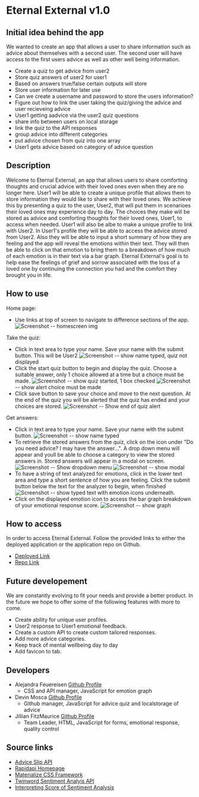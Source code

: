 # Eternal External v1.0

## Initial idea behind the app 

We wanted to create an app that allows a user to share information such as advice about themselves with a second user. The second user will have access to the first users advice as well as other well being information. 

- Create a quiz to get advice from user2
- Store quiz answers of user2 for user1 
- Based on answers true/false certain outputs will store
- Store user information for later use
- Can we create a username and password to store the users information? 
- Figure out how to link the user taking the quiz/giving the advice and user recieveing advice 
- User1 getting aadvice via the user2 quiz questions 
- share info between users on local storage
- link the quiz to the API responses 
- group advice into different categories 
- put advice chosen from quiz into one array 
- User1 gets advice based on category of advice question 

## Description

Welcome to Eternal External, an app that allows users to share comforting thoughts and crucial advice with their loved ones even when they are no longer here. User1 will be able to create a unique profile that allows them to store information they would like to share with their loved ones. We achieve this by presenting a quiz to the user, User2, that will put them in scenarioes their loved ones may experience day to day. The choices they make will be stored as advice and comforting thoughts for their loved ones, User1, to access when needed. User1 will also be albe to make a unique profile to link with User2. In User1's profile they will be able to access the advice stored from User2. Also they will be able to input a short summary of how they are feeling and the app will reveal the emotions within their text. They will then be able to click on that emotion to bring them to a breakdown of how much of each emotion is in their text via a bar graph. Eternal External's goal is to help ease the feelings of grief and sorrow associated with the loss of a loved one by continuing the connection you had and the comfort they brought you in life. 

## How to use 

Home page:
- Use links at top of screen to navigate to difference sections of the app.
![Screenshot]() -- homescreen img

Take the quiz:
- Click in text area to type your name. Save your name with the submit button. This will be User2
![Screenshot]() -- show name typed, quiz not displayed
- Click the start quiz button to begin and display the quiz. Choose a suitable answer, only 1 choice allowed at a time but a choice must be made. 
![Screenshot]() -- show quiz started, 1 box checked
![Screenshot]() -- show alert choice must be made
- Click save button to save your choice and move to the next question. At the end of the quiz you will be alerted that the quiz has ended and your choices are stored. 
![Screenshot]() -- Show end of quiz alert

Get answers:
- Click in text area to type your name. Save your name with the submit button.
![Screenshot]() -- show name typed
- To retrieve the stored answers from the quiz, click on the icon under "Do you need advice? I may have the answer...". A drop down menu will appear and youll be able to choose a category to view the stored answers in. Stored answers will appear in a modal on screen.
![Screenshot]() -- Show dropdown menu
![Screenshot]() -- show modal
- To have a string of text analyzed for emotions, click in the lower text area and type a short sentence of how you are feeling. Click the submit button below the text for the analyzer to begin, when finished 
![Screenshot]() -- show typed text with emotion icons underneath.
- Click on the displayed emotion icon to access the bar graph breakdown of your emotional response score.
![Screenshot]() -- show graph

## How to access
In order to access Eternal External. Follow the provided links to either the deployed application or the application repo on Github.

- [Deployed Link](https://dmosca2021.github.io/adj_project1/)
- [Repo Link](https://github.com/DMosca2021/adj_project1)

## Future developement

We are constantly evolving to fit your needs and provide a better product. In the future we hope to offer some of the following features with more to come.

- Create ability for unique user profiles.
- User2 response to User1 emotional feedback.
- Create a custom API to create custom tailored responses.
- Add more advice categories.
- Keep track of mental wellbeing day to day
- Add favicon to tab.

## Developers

- Alejandra Feuereisen [Github Profile](https://github.com/afeuerei14)
    - CSS and API manager, JavaScript for emotion graph
- Devin Mosca [Github Profile](https://github.com/DMosca2021)
    - Github manager, JavaScript for advice quiz and localstorage of advice
- Jillian FitzMaurice [Github Profile](https://github.com/jilliankayworks)
    - Team Leader, HTML, JavaScript for forms, emotional response, quality control

## Source links 

- [Advice Slip API](https://api.adviceslip.com/#endpoint-search)
- [Rapidapi Homepage](https://rapidapi.com/)
- [Materialize CSS Framework](https://materializecss.com/)
- [Twinword Sentiment Analyis API](https://www.twinword.com/)
- [Interpreting Score of Sentiment Analysis](https://www.twinword.com/blog/interpreting-the-score-and-ratio-of-sentiment/)
